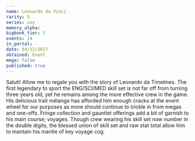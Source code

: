 ```yaml
---
name: Leonardo da Vinci
rarity: 5
series: voy
memory_alpha:
bigbook_tier: 3
events: 14
in_portal:
date: 04/12/2017
obtained: Event
mega: false
published: true
---
```


Saluti! Allow me to regale you with the story of Leonardo da Timelines. The first legendary to sport the ENG/SCI/MED skill set is not far off from turning three years old, yet he remains among the more effective crew in the game. His delicious trait mélange has afforded him enough cracks at the event wheel for our purposes as more should continue to trickle in from megas and one-offs. Fringe collection and gauntlet offerings add a bit of garnish to his main course; voyages. Though crew wearing his skill set now number in the double digits, the blessed union of skill set and raw stat total allow him to mantain his mantle of key voyage cog.

